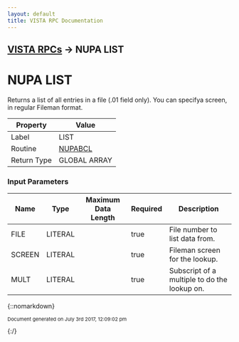 ```yaml
---
layout: default
title: VISTA RPC Documentation
---
```


## [VISTA RPCs](TableOfContents) &#8594; NUPA LIST
# NUPA LIST

Returns a list of all entries in a file (.01 field only).  You can specifya screen, in regular Fileman format.

Property | Value
--- | ---
Label | LIST
Routine | [NUPABCL](http://code.osehra.org/dox/Routine_NUPABCL_source.html)
Return Type | GLOBAL ARRAY


### Input Parameters

Name | Type | Maximum Data Length | Required | Description
--- | --- | --- | --- | ---
FILE | LITERAL |  | true | File number to list data from.
SCREEN | LITERAL |  | true | Fileman screen for the lookup.
MULT | LITERAL |  | true | Subscript of a multiple to do the lookup on.



{::nomarkdown} <br/><p style="font-size: 11px">Document generated on July 3rd 2017, 12:09:02 pm</p>{:/}